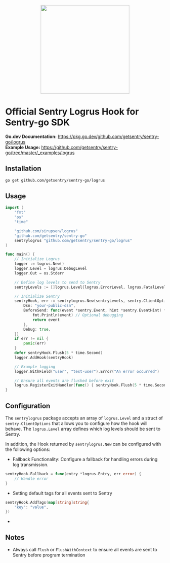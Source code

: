<p align="center">
  <a href="https://sentry.io" target="_blank" align="center">
    <img src="https://sentry-brand.storage.googleapis.com/sentry-logo-black.png" width="280">
  </a>
  <br />
</p>

# Official Sentry Logrus Hook for Sentry-go SDK

**Go.dev Documentation:** https://pkg.go.dev/github.com/getsentry/sentry-go/logrus  
**Example Usage:** https://github.com/getsentry/sentry-go/tree/master/_examples/logrus

## Installation

```sh
go get github.com/getsentry/sentry-go/logrus
```

## Usage

```go
import (
	"fmt"
	"os"
	"time"

	"github.com/sirupsen/logrus"
	"github.com/getsentry/sentry-go"
	sentrylogrus "github.com/getsentry/sentry-go/logrus"
)

func main() {
	// Initialize Logrus
	logger := logrus.New()
	logger.Level = logrus.DebugLevel
	logger.Out = os.Stderr

	// Define log levels to send to Sentry
	sentryLevels := []logrus.Level{logrus.ErrorLevel, logrus.FatalLevel, logrus.PanicLevel}

	// Initialize Sentry
	sentryHook, err := sentrylogrus.New(sentryLevels, sentry.ClientOptions{
		Dsn: "your-public-dsn",
		BeforeSend: func(event *sentry.Event, hint *sentry.EventHint) *sentry.Event {
			fmt.Println(event) // Optional debugging
			return event
		},
		Debug: true,
	})
	if err != nil {
		panic(err)
	}
	defer sentryHook.Flush(5 * time.Second)
	logger.AddHook(sentryHook)

	// Example logging
	logger.WithField("user", "test-user").Error("An error occurred")

	// Ensure all events are flushed before exit
	logrus.RegisterExitHandler(func() { sentryHook.Flush(5 * time.Second) })
}
```

## Configuration

The `sentrylogrus` package accepts an array of `logrus.Level` and a struct of `sentry.ClientOptions` that allows you to configure how the hook will behave.
The `logrus.Level` array defines which log levels should be sent to Sentry.

In addition, the Hook returned by `sentrylogrus.New` can be configured with the following options:

- Fallback Functionality: Configure a fallback for handling errors during log transmission.

```go
sentryHook.Fallback = func(entry *logrus.Entry, err error) {
    // Handle error
}
```

- Setting default tags for all events sent to Sentry

```go
sentryHook.AddTags(map[string]string{
    "key": "value",
})
```
- 

## Notes

- Always call `Flush` or `FlushWithContext` to ensure all events are sent to Sentry before program termination

